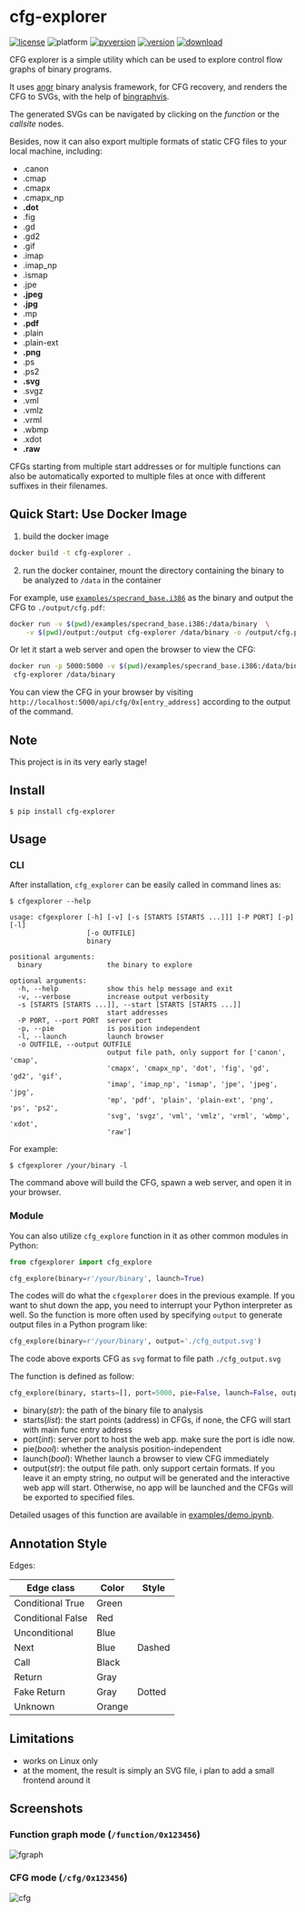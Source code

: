 # cfg-explorer

[![license](https://img.shields.io/github/license/axt/cfg-explorer?style=flat-square)](https://github.com/axt/cfg-explorer)
![platform](https://img.shields.io/badge/platform-Linux-yellowgreen?style=flat-square)
[![pyversion](https://img.shields.io/pypi/pyversions/cfg-explorer?style=flat-square)](https://pypi.org/project/cfg-explorer/)
[![version](https://img.shields.io/pypi/v/cfg-explorer?style=flat-square)](https://pypi.org/project/cfg-explorer/)
[![download](https://img.shields.io/pypi/dm/cfg-explorer?style=flat-square)](https://pypi.org/project/cfg-explorer/)


CFG explorer is a simple utility which can be used to explore control flow graphs of binary programs.

It uses [angr](https://github.com/angr/angr) binary analysis framework, for CFG recovery, and renders the CFG to SVGs, with the help of [bingraphvis](http://github.com/axt/bingraphvis/). 

The generated SVGs can be navigated by clicking on the _function_ or the _callsite_ nodes.

Besides, now it can also export multiple formats of static CFG files to your local machine, including:

- .canon
- .cmap
- .cmapx
- .cmapx_np
- **.dot**
- .fig
- .gd
- .gd2
- .gif
- .imap
- .imap_np
- .ismap
- .jpe
- **.jpeg**
- **.jpg**
- .mp
- **.pdf**
- .plain
- .plain-ext
- **.png**
- .ps
- .ps2
- **.svg**
- .svgz
- .vml
- .vmlz
- .vrml
- .wbmp
- .xdot
- **.raw**

CFGs starting from multiple start addresses or for multiple functions can also be automatically exported to multiple files at once with different suffixes in their filenames.

## Quick Start: Use Docker Image

1. build the docker image

```bash
docker build -t cfg-explorer .
```

2. run the docker container, mount the directory containing the binary to be analyzed to `/data` in the container


For example, use [`examples/specrand_base.i386`](./examples/specrand_base.i386) as the binary and output the CFG to `./output/cfg.pdf`:

```bash
docker run -v $(pwd)/examples/specrand_base.i386:/data/binary  \
    -v $(pwd)/output:/output cfg-explorer /data/binary -o /output/cfg.pdf
```

Or let it start a web server and open the browser to view the CFG:


```bash
docker run -p 5000:5000 -v $(pwd)/examples/specrand_base.i386:/data/binary  \
 cfg-explorer /data/binary
```

You can view the CFG in your browser by visiting `http://localhost:5000/api/cfg/0x[entry_address]` according to the output of the command.


## Note

This project is in its very early stage!

## Install

```
$ pip install cfg-explorer
```

## Usage

### CLI

After installation, `cfg_explorer` can be easily called in command lines as:

```
$ cfgexplorer --help

usage: cfgexplorer [-h] [-v] [-s [STARTS [STARTS ...]]] [-P PORT] [-p] [-l]
                   [-o OUTFILE]
                   binary

positional arguments:
  binary                the binary to explore

optional arguments:
  -h, --help            show this help message and exit
  -v, --verbose         increase output verbosity
  -s [STARTS [STARTS ...]], --start [STARTS [STARTS ...]]
                        start addresses
  -P PORT, --port PORT  server port
  -p, --pie             is position independent
  -l, --launch          launch browser
  -o OUTFILE, --output OUTFILE
                        output file path, only support for ['canon', 'cmap',
                        'cmapx', 'cmapx_np', 'dot', 'fig', 'gd', 'gd2', 'gif',
                        'imap', 'imap_np', 'ismap', 'jpe', 'jpeg', 'jpg',
                        'mp', 'pdf', 'plain', 'plain-ext', 'png', 'ps', 'ps2',
                        'svg', 'svgz', 'vml', 'vmlz', 'vrml', 'wbmp', 'xdot',
                        'raw']
```

For example:

```
$ cfgexplorer /your/binary -l
```

The command above will build the CFG, spawn a web server, and open it in your browser.

### Module

You can also utilize `cfg_explore` function in it as other common modules in Python:

```py
from cfgexplorer import cfg_explore

cfg_explore(binary=r'/your/binary', launch=True)
```

The codes will do what the `cfgexplorer` does in the previous example. If you want to shut down the app, you need to interrupt your Python interpreter as well. So the function is more often used by specifying `output` to generate output files in a Python program like:

```py
cfg_explore(binary=r'/your/binary', output='./cfg_output.svg')
```

The code above exports CFG as `svg` format to file path `./cfg_output.svg`

The function is defined as follow:

```py
cfg_explore(binary, starts=[], port=5000, pie=False, launch=False, output='')
```

- binary(*str*): the path of the binary file to analysis
- starts(*list*): the start points (address) in CFGs, if none, the CFG will start with main func entry address
- port(*int*): server port to host the web app. make sure the port is idle now.
- pie(*bool*): whether the analysis position-independent
- launch(*bool*): Whether launch a browser to view CFG immediately
- output(*str*): the output file path. only support certain formats. If you leave it an empty string, no output will be generated and the interactive web app will start. Otherwise, no app will be launched and the CFGs will be exported to specified files.

Detailed usages of this function are available in [examples/demo.ipynb](./examples/demo.ipynb).

## Annotation Style

Edges:


Edge class | Color | Style
---------|----------|---------
Conditional True | Green | 
Conditional False | Red | 
Unconditional | Blue|
Next | Blue | Dashed
Call | Black | 
Return | Gray | 
Fake Return | Gray | Dotted
Unknown | Orange | 



## Limitations
* works on Linux only
* at the moment, the result is simply an SVG file, i plan to add a small frontend around it

## Screenshots

### Function graph mode (`/function/0x123456`)
![fgraph][fgraph]

### CFG mode (`/cfg/0x123456`)

![cfg][cfg]


[fgraph]: http://i.imgur.com/9c1Ah9y.png
[cfg]: http://i.imgur.com/UrFroxt.png

